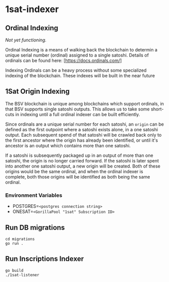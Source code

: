 # 1sat-indexer

## Ordinal Indexing
*Not yet functioning.*

Ordinal Indexing is a means of walking back the blockchain to determin a unique serial number (ordinal) assigned to a single satoshi. Details of ordinals can be found here: [https://docs.ordinals.com/]

Indexing Ordinals can be a heavy process without some specialized indexing of the blockchain. These indexes will be built in the near future

## 1Sat Origin Indexing
The BSV blockchain is unique among blockchains which support ordinals, in that BSV supports single satoshi outputs. This allows us to take some short-cuts in indexing until a full ordinal indexer can be built efficiently. 

Since ordinals are a unique serial number for each satoshi, an `origin` can be defined as the first outpoint where a satoshi exists alone, in a one satoshi output. Each subsequent spend of that satoshi will be crawled back only to the first ancestor where the origin has already been identified, or until it's ancestor is an output which contains more than one satoshi.

If a satoshi is subsequently packaged up in an output of more than one satoshi, the origin is no longer carried forward. If the satoshi is later spent into another one satoshi output, a new origin will be created. Both of these origins would be the same ordinal, and when the ordinal indexer is complete, both those origins will be identified as both being the same ordinal.

### Environment Variables
- POSTGRES=`<postgres connection string>`
- ONESAT=`<GorillaPool "1sat" Subscription ID>`

## Run DB migrations
```
cd migrations
go run .
```
## Run Inscriptions Indexer
```
go build
./1sat-listener
```
